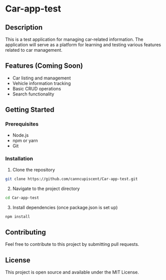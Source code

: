 # Car-app-test

## Description
This is a test application for managing car-related information. The application will serve as a platform for learning and testing various features related to car management.

## Features (Coming Soon)
- Car listing and management
- Vehicle information tracking
- Basic CRUD operations
- Search functionality

## Getting Started

### Prerequisites
- Node.js
- npm or yarn
- Git

### Installation
1. Clone the repository
```bash
git clone https://github.com/canncupiscent/Car-app-test.git
```

2. Navigate to the project directory
```bash
cd Car-app-test
```

3. Install dependencies (once package.json is set up)
```bash
npm install
```

## Contributing
Feel free to contribute to this project by submitting pull requests.

## License
This project is open source and available under the MIT License.
